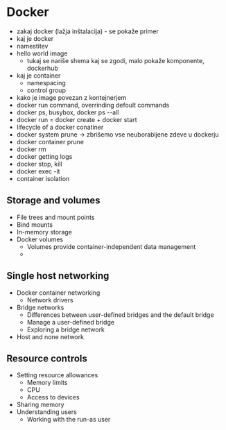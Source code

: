 # Docker
- zakaj docker (lažja inštalacija) - se pokaže primer
- kaj je docker
- namestitev
- hello world image
	- tukaj se nariše shema kaj se zgodi, malo pokaže komponente, dockerhub
- kaj je container
	- namespacing
	- control group
- kako je image povezan z kontejnerjem
- docker run command, overrinding defoult commands
- docker ps, busybox, docker ps --all
- docker run = docker create + docker start
- lifecycle of a docker conatiner
- docker system prune -> zbrišemo vse neuborabljene zdeve u dockerju
- docker container prune
- docker rm 
- docker getting logs
- docker stop, kill
- docker exec -it
- container isolation

## Storage and volumes
- File trees and mount points
- Bind mounts
- In-memory storage
- Docker volumes
    - Volumes provide container-independent data management
    - 

## Single host networking
- Docker container networking
    - Network drivers
- Bridge networks
    - Differences between user-defined bridges and the default bridge
    - Manage a user-defined bridge
    - Exploring a bridge network
- Host and none network



## Resource controls
- Setting resource allowances
    - Memory limits
    - CPU
    - Access to devices
- Sharing memory
- Understanding users
    - Working with the run-as user